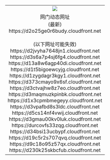 ﻿<table>
  <tr></tr>
  <tr><td colspan=2 align=center><img src="https://d2o25ge0r6budy.cloudfront.net/Up/oGate.jpg" /></td></tr>
  <tr><td colspan=2 align=center>网门动态网址<br/>(最新)
<br>https://d2o25ge0r6budy.cloudfront.net
<br/><br/>(以下网址可能失效)
<br>https://d2jvyha7648jn1.cloudfront.net
<br>https://d3s6a7p4sj6fg4.cloudfront.net
<br>https://d13a8w6agp40di.cloudfront.net
<br>https://d1t5bigoewcyjg.cloudfront.net
<br>https://d1zygdagr3kgy1.cloudfront.net
<br>https://d373cmayo9x6sf.cloudfront.net
<br>https://d3ctvajhw8z7eo.cloudfront.net
<br>https://d3maqmuzkpinbk.cloudfront.net
<br>https://d1x3cpmbmegeyy.cloudfront.net
<br>https://d3vpafbd8s3ldc.cloudfront.net
<br>https://d5cs14nf4vwij.cloudfront.net
<br>https://d3gmau00kv0luk.cloudfront.net
<br>https://durcovfs33zqg.cloudfront.net
<br>https://d34bsi13ucbypf.cloudfront.net
<br>https://d19c5r2s707qvq.cloudfront.net
<br>https://d9c18o95z57qx.cloudfront.net
<br>https://d230k25skbcfub.cloudfront.net
    </td>
  </tr>
</table>
